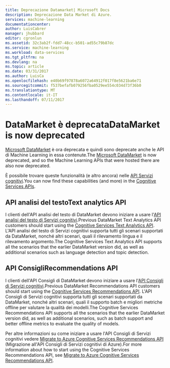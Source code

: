 ```yaml
---
title: Deprecazione Datamarket| Microsoft Docs
description: Deprecazione Data Market di Azure.
services: machine-learning
documentationcenter: 
author: LuisCabrer
manager: jhubbard
editor: cgronlun
ms.assetid: 32c3ab2f-fdd7-48cc-b501-ad55c79b87dc
ms.service: machine-learning
ms.workload: data-services
ms.tgt_pltfrm: na
ms.devlang: na
ms.topic: article
ms.date: 03/31/2017
ms.author: LuisCa
ms.openlocfilehash: e40b69f97878a6072a64912f017f8e5621ba6e71
ms.sourcegitcommit: f537befafb079256fba0529ee554c034d73f36b0
ms.translationtype: MT
ms.contentlocale: it-IT
ms.lasthandoff: 07/11/2017
---
```

# <a name="datamarket-is-now-deprecated"></a><span data-ttu-id="0eec6-103">DataMarket è deprecata</span><span class="sxs-lookup"><span data-stu-id="0eec6-103">DataMarket is now deprecated</span></span>

<span data-ttu-id="0eec6-104">[Microsoft DataMarket](https://datamarket.azure.com/datasets) è ora deprecata e quindi sono deprecate anche le API di Machine Learning in essa contenute.</span><span class="sxs-lookup"><span data-stu-id="0eec6-104">The [Microsoft DataMarket](https://datamarket.azure.com/datasets) is now deprecated, and so the Machine Learning APIs that were hosted there are also now deprecated.</span></span>

<span data-ttu-id="0eec6-105">È possibile trovare queste funzionalità (e altro ancora) nelle [API Servizi cognitivi](https://www.microsoft.com/cognitive-services).</span><span class="sxs-lookup"><span data-stu-id="0eec6-105">You can now find these capabilities (and more) in the [Cognitive Services APIs](https://www.microsoft.com/cognitive-services).</span></span>

## <a name="text-analytics-api"></a><span data-ttu-id="0eec6-106">API analisi del testo</span><span class="sxs-lookup"><span data-stu-id="0eec6-106">Text analytics API</span></span>

<span data-ttu-id="0eec6-107">I clienti dell'API analisi del testo di DataMarket devono iniziare a usare l'[API analisi del testo di Servizi cognitivi](https://www.microsoft.com/cognitive-services/text-analytics-api).</span><span class="sxs-lookup"><span data-stu-id="0eec6-107">Previous DataMarket Text Analytics API customers should start using the [Cognitive Services Text Analytics API](https://www.microsoft.com/cognitive-services/text-analytics-api).</span></span>
<span data-ttu-id="0eec6-108">L'API analisi del testo di Servizi cognitivi supporta tutti gli scenari supportati da DataMarket, nonché altri scenari, quali il rilevamento lingua e il rilevamento argomento.</span><span class="sxs-lookup"><span data-stu-id="0eec6-108">The Cognitive Services Text Analytics API supports all the scenarios that the earlier DataMarket version did, as well as additional scenarios such as language detection and topic detection.</span></span>


## <a name="recommendations-api"></a><span data-ttu-id="0eec6-109">API Consigli</span><span class="sxs-lookup"><span data-stu-id="0eec6-109">Recommendations API</span></span> 

<span data-ttu-id="0eec6-110">I clienti dell'API Consigli di DataMarket devono iniziare a usare l'[API Consigli di Servizi cognitivi](https://www.microsoft.com/cognitive-services/recommendations-api).</span><span class="sxs-lookup"><span data-stu-id="0eec6-110">Previous DataMarket Recommendations API customers should start using the [Cognitive Services Recommendations API](https://www.microsoft.com/cognitive-services/recommendations-api).</span></span>
<span data-ttu-id="0eec6-111">L'API Consigli di Servizi cognitivi supporta tutti gli scenari supportati da DataMarket, nonché altri scenari, quali il supporto batch e migliori metriche offline per valutare la qualità dei modelli.</span><span class="sxs-lookup"><span data-stu-id="0eec6-111">The Cognitive Services Recommendations API supports all the scenarios that the earlier DataMarket version did, as well as additional scenarios, such as batch support and better offline metrics to evaluate the quality of models.</span></span> 

<span data-ttu-id="0eec6-112">Per altre informazioni su come iniziare a usare l'API Consigli di Servizi cognitivi vedere [Migrate to Azure Cognitive Services Recommendations API](http://aka.ms/recomigrate) (Migrazione all'API Consigli di Servizi cognitivi di Azure).</span><span class="sxs-lookup"><span data-stu-id="0eec6-112">For more information about how to start using the Cognitive Services Recommendations API, see [Migrate to Azure Cognitive Services Recommendations API](http://aka.ms/recomigrate).</span></span>
